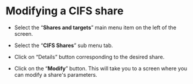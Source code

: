 # Modifying a CIFS share

- Select the “**Shares and targets**” main menu item on the left of the screen.

- Select the “**CIFS Shares**” sub menu tab.

- Click on “Details” button corresponding to the desired share.

- Click on the “**Modify**” button. This will take you to a screen where you can modify a share's parameters.